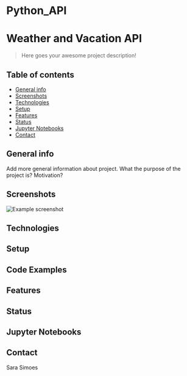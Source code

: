 # Python_API
# Weather and Vacation API
> Here goes your awesome project description!

## Table of contents
* [General info](#general-info)
* [Screenshots](#screenshots)
* [Technologies](#technologies)
* [Setup](#setup)
* [Features](#features)
* [Status](#status)
* [Jupyter Notebooks](#jupyter_notebooks)
* [Contact](#contact)

## General info
Add more general information about project. What the purpose of the project is? Motivation?

## Screenshots
![Example screenshot](./img/screenshot.png)

## Technologies

## Setup

## Code Examples

## Features

## Status

## Jupyter Notebooks


## Contact
Sara Simoes
